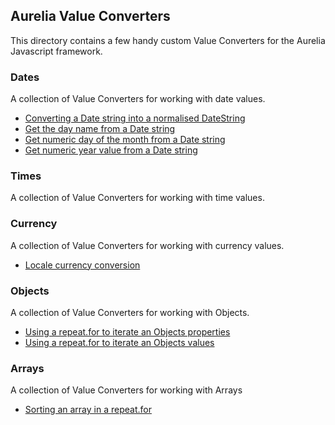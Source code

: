 ## Aurelia Value Converters
This directory contains a few handy custom Value Converters for the Aurelia Javascript framework.

### Dates
A collection of Value Converters for working with date values.

- [Converting a Date string into a normalised DateString](date-normalise.js)
- [Get the day name from a Date string](date-day-name.js)
- [Get numeric day of the month from a Date string](date-day-number.js)
- [Get numeric year value from a Date string](date-year.js)

### Times
A collection of Value Converters for working with time values.

### Currency
A collection of Value Converters for working with currency values.

- [Locale currency conversion](currency.js)

### Objects
A collection of Value Converters for working with Objects.

- [Using a repeat.for to iterate an Objects properties](object-keys.js)
- [Using a repeat.for to iterate an Objects values](object-values.js)

### Arrays
A collection of Value Converters for working with Arrays

- [Sorting an array in a repeat.for](sort-array.js)
